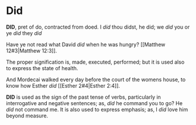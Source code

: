 # Did

**DID**, pret of do, contracted from doed. I _did_ thou didst, he did; we _did_ you or ye _did_ they _did_

Have ye not read what David _did_ when he was hungry? [[Matthew 12#3|Matthew 12:3]].

The proper signification is, made, executed, performed; but it is used also to express the state of health.

And Mordecai walked every day before the court of the womens house, to know how Esther _did_ [[Esther 2#4|Esther 2:4]].

**DID** is used as the sign of the past tense of verbs, particularly in interrogative and negative sentences; as, _did_ he command you to go? He _did_ not command me. It is also used to express emphasis; as, I _did_ love him beyond measure.
